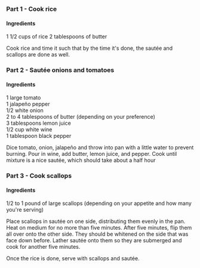 ### Part 1 - Cook rice

#### Ingredients

1 1/2 cups of rice
2 tablespoons of butter

Cook rice and time it such that by the time it's done, the sautée and scallops are done as well.

### Part 2 - Sautée onions and tomatoes

#### Ingredients

1 large tomato  
1 jalapeño pepper  
1/2 white onion  
2 to 4 tablespoons of butter (depending on your preference)  
3 tablespoons lemon juice  
1/2 cup white wine  
1 tablespoon black pepper  

Dice tomato, onion, jalapeño and throw into pan with a little water to prevent burning.
Pour in wine, add butter, lemon juice, and pepper.
Cook until mixture is a nice sautée, which should take about a half hour

### Part 3 - Cook scallops

#### Ingredients

1/2 to 1 pound of large scallops (depending on your appetite and how many you're serving)  

Place scallops in sautée on one side, distributing them evenly in the pan.
Heat on medium for no more than five minutes.
After five minutes, flip them all over onto the other side.
They should be whitened on the side that was face down before.
Lather sautée onto them so they are submerged and cook for another five minutes.

Once the rice is done, serve with scallops and sautée.
